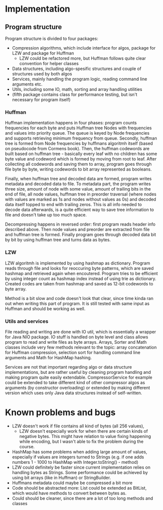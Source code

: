 # Implementation 

## Program structure

Program structure is divided to four packages:
- Compression algorithms, which include interface for algos, package for LZW and package for Huffman
    - LZW could be refactored more, but Huffman follows quite clear convention for helper classes
- Data structures, including algo-spesific structures and couple of structures used by both algos
- Services, mainly handling the program logic, reading command line arguments etc.
- Utils, including some IO, math, sorting and array handling utilities
- (fifth package contains class for performance testing, but isn't necessary for program itself)

### Huffman

Huffman implementation happens in four phases: program counts frequencies for each byte and puts Huffman tree Nodes with frequencies and values into priority queue. The queue is keyed by Node frequencies and supports retrieving minimum frequency from queue. Secondly, huffman tree is formed from Node frequencies by huffmans algoritmh itself (based on pseudocode from Cormens book). Then, the huffman codewords are built based on huffman tree - basically every leaf with no children has some byte value and codeword which is formed by moving from root to leaf. After collecting all codewords and saving them to array, program goes through file byte by byte, writing codewords to bit array represented as booleans.

Finally, when huffman tree and decoded data are formed, program writes metadata and decoded data to file. To metadata part, the program writes three size, amount of node with some value, amount of trailing bits in the end of file, all node values, huffman tree in preorder traversal (where nodes with values are marked as 1s and nodes without values as 0s) and decoded data itself topped to end with trailing zeros. This is all info needed to decode data afterwards, is a quite efficient way to save tree information to file and doesn't take up too much space.

Decompressing happens in reversed order: first program reads header info described above. Then node values and preorder are extracted from file and huffman tree is formed. Finally program goes through decoded data bit by bit by using huffman tree and turns data as bytes. 

### LZW

LZW algoritmh is implemented by using hashmap as dictionary. Program reads through file and looks for reoccuring byte patterns, which are saved hashmap and retrieved again when encoutered. Program tries to be efficient by using integer count as hashmap index instead of using trie as dictionary. Created codes are taken from hashmap and saved as 12-bit codewords to byte array.

Method is a bit slow and code doesn't look that clear, since time kinda ran out when writing this part of program. It is still tested with same input as Huffman and should be working as well.

### Utils and services

File reading and writing are done with IO util, which is essentially a wrapper for Java NIO package. IO stuff is handled on byte level and class allows program to read and write files as byte arrays. Arrays, Sorter and Math classes include very few methods relevant to the topic: array concatenation for Huffman compression, selection sort for handling command line arguments and Math for HashMap hashing. 

Services are not that important regarding algo or data structure implementations, but are rather useful by cleaning program handling and making program quite easily extendable. CompressorService for example could be extended to take different kind of other compressor algos as arguments (by constructor overloading) or extended by making different version which uses only Java data structures instead of self-written.
 
# Known problems and bugs
- LZW doesn't work if file contains all kind of bytes (all 256 values), 
    - LZW doesn't especially work for when there are certain kinds of negative bytes. This might have relation to value fixing happening while encoding, but I wasn't able to fix the problem during the course.
- HashMap has some problems when adding large amount of values, especially if values are integers turned to Strings (e.g. if one adds numbers 1 - 1000 to HashMap with Integer.toString() - method)
- LZW could definitely be faster since current implementation relies on handling bytes as Strings. Some performance could be achieved by using bit arrays (like in Huffman) or StringBuilder.
- Huffmans metadata could maybe be compressed a bit more
- Code should be abstracted more: List could be extended as BitList, which would have methods to convert between bytes as. 
- Could should be cleaner, since there are a lot of too long methods and classes
